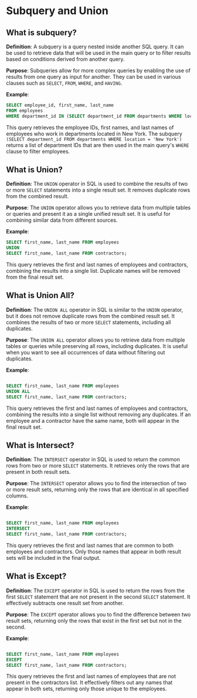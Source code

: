 # Subquery and Union


## What is subquery?

**Definition**: A subquery is a query nested inside another SQL query. It can be used to retrieve data that will be used in the main query or to filter results based on conditions derived from another query.

**Purpose**: Subqueries allow for more complex queries by enabling the use of results from one query as input for another. They can be used in various clauses such as `SELECT`, `FROM`, `WHERE`, and `HAVING`.

**Example**: 
```sql
SELECT employee_id, first_name, last_name
FROM employees
WHERE department_id IN (SELECT department_id FROM departments WHERE location = 'New York');
```

This query retrieves the employee IDs, first names, and last names of employees who work in departments located in New York. The subquery `(SELECT department_id FROM departments WHERE location = 'New York')` returns a list of department IDs that are then used in the main query's `WHERE` clause to filter employees.

## What is Union?

**Definition**: The `UNION` operator in SQL is used to combine the results of two or more `SELECT` statements into a single result set. It removes duplicate rows from the combined result.

**Purpose**: The `UNION` operator allows you to retrieve data from multiple tables or queries and present it as a single unified result set. It is useful for combining similar data from different sources.

**Example**: 
```sql
SELECT first_name, last_name FROM employees
UNION
SELECT first_name, last_name FROM contractors;
```

This query retrieves the first and last names of employees and contractors, combining the results into a single list. Duplicate names will be removed from the final result set.

## What is Union All?

**Definition**: The `UNION ALL` operator in SQL is similar to the `UNION` operator, but it does not remove duplicate rows from the combined result set. It combines the results of two or more `SELECT` statements, including all duplicates.

**Purpose**: The `UNION ALL` operator allows you to retrieve data from multiple tables or queries while preserving all rows, including duplicates. It is useful when you want to see all occurrences of data without filtering out duplicates.

**Example**: 
```sql

SELECT first_name, last_name FROM employees
UNION ALL
SELECT first_name, last_name FROM contractors;
```

This query retrieves the first and last names of employees and contractors, combining the results into a single list without removing any duplicates. If an employee and a contractor have the same name, both will appear in the final result set.

## What is Intersect?

**Definition**: The `INTERSECT` operator in SQL is used to return the common rows from two or more `SELECT` statements. It retrieves only the rows that are present in both result sets.

**Purpose**: The `INTERSECT` operator allows you to find the intersection of two or more result sets, returning only the rows that are identical in all specified columns.

**Example**: 
```sql

SELECT first_name, last_name FROM employees
INTERSECT
SELECT first_name, last_name FROM contractors;
```

This query retrieves the first and last names that are common to both employees and contractors. Only those names that appear in both result sets will be included in the final output.

## What is Except?

**Definition**: The `EXCEPT` operator in SQL is used to return the rows from the first `SELECT` statement that are not present in the second `SELECT` statement. It effectively subtracts one result set from another.

**Purpose**: The `EXCEPT` operator allows you to find the difference between two result sets, returning only the rows that exist in the first set but not in the second.

**Example**: 
```sql

SELECT first_name, last_name FROM employees
EXCEPT
SELECT first_name, last_name FROM contractors;
```

This query retrieves the first and last names of employees that are not present in the contractors list. It effectively filters out any names that appear in both sets, returning only those unique to the employees.


